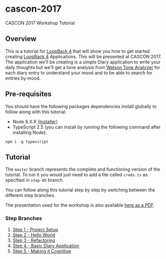 # cascon-2017
CASCON 2017 Workshop Tutorial

## Overview
This is a tutorial for [LoopBack 4](http://loopback.io/doc/en/lb4/) that will show you how to get started creating [LoopBack 4](http://loopback.io/doc/en/lb4/) Applications. This will be presented at CASCON 2017. The application we'll be creating is a simple Diary application to write your daily thoughts but we'll get a tone analysis from [Watson Tone Analyzer](https://www.ibm.com/watson/services/tone-analyzer/) for each diary entry to understand your mood and to be able to search for entries by mood.

## Pre-requisites
You should have the following packages dependencies install globally to follow along with this tutorial:

- Node 8.X.X [(Installer)](https://nodejs.org/en/download/)
- TypeScript 2.5 (you can install by running the following command after installing Node):

```
npm i -g typescript
```

## Tutorial
The `master` branch represents the complete and functioning version of the tutorial. To run it you would just need to add a file called `creds.ts` as specified in `step-05` branch.

You can follow along this tutorial step by step by switching between the different step branches.

The presentation used for the workshop is also available [here as a PDF](https://github.com/torontoCascon/cascon-2017/blob/master/CASCON%202017%20Workshop.pdf).

### Step Branches
1. [Step 1 - Project Setup](https://github.com/torontoCascon/cascon-2017/tree/step-01)
2. [Step 2 - Hello World](https://github.com/torontoCascon/cascon-2017/tree/step-02)
3. [Step 3 - Refactoring](https://github.com/torontoCascon/cascon-2017/tree/step-03)
4. [Step 4 - Basic Diary Application](https://github.com/torontoCascon/cascon-2017/tree/step-04)
5. [Step 5 - Making it Cognitive](https://github.com/torontoCascon/cascon-2017/tree/step-05)

